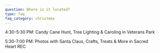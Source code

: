 ```yaml
---
question: Where is it located?
type: faq
faq_category: christmas
---
```

4:30-5:30 PM: Candy Cane Hunt, Tree Lighting & Caroling in Veterans Park

5:30-7:00 PM: Photos with Santa Claus, Crafts, Treats & More in Sacred Heart REC